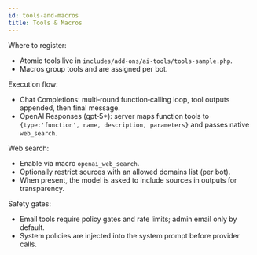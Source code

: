```yaml
---
id: tools-and-macros
title: Tools & Macros
---
```


Where to register:
- Atomic tools live in `includes/add-ons/ai-tools/tools-sample.php`.
- Macros group tools and are assigned per bot.

Execution flow:
- Chat Completions: multi‑round function‑calling loop, tool outputs appended, then final message.
- OpenAI Responses (gpt‑5*): server maps function tools to `{type:'function', name, description, parameters}` and passes native `web_search`.

Web search:
- Enable via macro `openai_web_search`.
- Optionally restrict sources with an allowed domains list (per bot).
- When present, the model is asked to include sources in outputs for transparency.

Safety gates:
- Email tools require policy gates and rate limits; admin email only by default.
- System policies are injected into the system prompt before provider calls.
